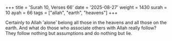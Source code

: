 +++
title = 'Surah 10, Verses 66'
date = '2025-08-27'
weight = 1430
surah = 10
ayah = 66
tags = ["allah", "earth", "heavens"]
+++

Certainly to Allah ˹alone˺ belong all those in the heavens and all those on the earth. And what do those who associate others with Allah really follow? They follow nothing but assumptions and do nothing but lie.